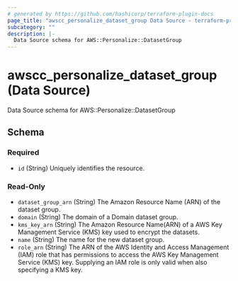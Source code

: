 ```yaml
---
# generated by https://github.com/hashicorp/terraform-plugin-docs
page_title: "awscc_personalize_dataset_group Data Source - terraform-provider-awscc"
subcategory: ""
description: |-
  Data Source schema for AWS::Personalize::DatasetGroup
---
```


# awscc_personalize_dataset_group (Data Source)

Data Source schema for AWS::Personalize::DatasetGroup



<!-- schema generated by tfplugindocs -->
## Schema

### Required

- `id` (String) Uniquely identifies the resource.

### Read-Only

- `dataset_group_arn` (String) The Amazon Resource Name (ARN) of the dataset group.
- `domain` (String) The domain of a Domain dataset group.
- `kms_key_arn` (String) The Amazon Resource Name(ARN) of a AWS Key Management Service (KMS) key used to encrypt the datasets.
- `name` (String) The name for the new dataset group.
- `role_arn` (String) The ARN of the AWS Identity and Access Management (IAM) role that has permissions to access the AWS Key Management Service (KMS) key. Supplying an IAM role is only valid when also specifying a KMS key.


